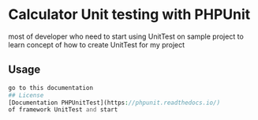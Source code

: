 # Calculator Unit testing with PHPUnit
most of developer who need to start using UnitTest on sample project to learn concept of how to create UnitTest for my project

## Usage
```php
go to this documentation 
## License
[Documentation PHPUnitTest](https://phpunit.readthedocs.io/)
of framework UnitTest and start
